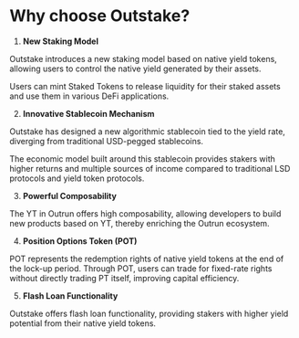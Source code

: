 # Why choose Outstake?

1. **New Staking Model**

Outstake introduces a new staking model based on native yield tokens, allowing users to control the native yield generated by their assets.

Users can mint Staked Tokens to release liquidity for their staked assets and use them in various DeFi applications.

2. **Innovative Stablecoin Mechanism**

Outstake has designed a new algorithmic stablecoin tied to the yield rate, diverging from traditional USD-pegged stablecoins.

The economic model built around this stablecoin provides stakers with higher returns and multiple sources of income compared to traditional LSD protocols and yield token protocols.

3. **Powerful Composability**

The YT in Outrun offers high composability, allowing developers to build new products based on YT, thereby enriching the Outrun ecosystem.

4. **Position Options Token (POT)**

POT represents the redemption rights of native yield tokens at the end of the lock-up period. Through POT, users can trade for fixed-rate rights without directly trading PT itself, improving capital efficiency.

5. **Flash Loan Functionality**

Outstake offers flash loan functionality, providing stakers with higher yield potential from their native yield tokens.
